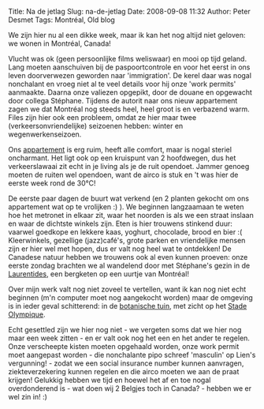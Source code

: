 Title: Na de jetlag
Slug: na-de-jetlag
Date: 2008-09-08 11:32
Author: Peter Desmet
Tags: Montréal, Old blog

We zijn hier nu al een dikke week, maar ik kan het nog altijd niet geloven: we wonen in Montréal, Canada!

Vlucht was ok (geen persoonlijke films weliswaar) en mooi op tijd geland. Lang moeten aanschuiven bij de paspoortcontrole en voor het eerst in ons leven doorverwezen geworden naar 'immigration'. De kerel daar was nogal nonchalant en vroeg niet al te veel details voor hij onze 'work permits' aanmaakte. Daarna onze valiezen opgepikt, door de douane en opgewacht door collega Stéphane. Tijdens de autorit naar ons nieuw appartement zagen we dat Montréal nog steeds heel, heel groot is en
verbazend warm. Files zijn hier ook een probleem, omdat ze hier maar twee (verkeersonvriendelijke) seizoenen hebben: winter en wegenwerkenseizoen.

Ons [appartement](http://maps.google.com/?ie=UTF8&ll=45.491468,-73.570032&spn=0.002155,0.003455&t=h&z=18 "Google Maps") is erg ruim, heeft alle comfort, maar is nogal steriel oncharmant. Het ligt ook op een kruispunt van 2 hoofdwegen, dus het verkeerslawaai zit echt in je living als je de ruit opendoet. Jammer genoeg moeten de ruiten wel opendoen, want de airco is stuk en 't was hier de eerste week rond de 30°C!

De eerste paar dagen de buurt wat verkend (en 2 planten gekocht om ons appartement wat op te vrolijken :) ). We beginnen langzaamaan te weten hoe het metronet in elkaar zit, waar het noorden is als we een straat inslaan en waar de dichtste winkels zijn. Eten is hier trouwens stinkend duur: vaarwel goedkope en lekkere kaas, yoghurt, chocolade, brood en
bier :( Kleerwinkels, gezellige (jazz)café's, grote parken en vriendelijke mensen zijn er hier wel met hopen, dus er valt nog heel  wat te ontdekken! De Canadese natuur hebben we trouwens ook al even kunnen proeven: onze eerste zondag brachten we al wandelend door met Stéphane's gezin in de [Laurentides](http://en.wikipedia.org/wiki/Laurentian_mountains), een bergketen op een uurtje van Montréal!

Over mijn werk valt nog niet zoveel te vertellen, want ik kan nog niet echt beginnen (m'n computer moet nog aangekocht worden) maar de omgeving is in ieder geval schitterend: in de [botanische tuin](http://en.wikipedia.org/wiki/Montreal_Botanical_Garden), met zicht op het [Stade Olympique](http://en.wikipedia.org/wiki/Stade_olympique).

Echt gesettled zijn we hier nog niet - we vergeten soms dat we hier nog maar een week zitten - en er valt ook nog het een en het ander te regelen. Onze verscheepte kisten moeten opgehaald worden, onze work permit moet aangepast worden - die nonchalante pipo schreef 'masculin' op Lien's vergunning! - zodat we een social insurance number kunnen aanvragen, ziekteverzekering kunnen regelen en die airco moeten we aan de praat krijgen! Gelukkig hebben we tijd en hoewel het af en toe nogal overdonderend is - wat doen wij 2 Belgjes toch in Canada? - hebben we er wel zin in! :)